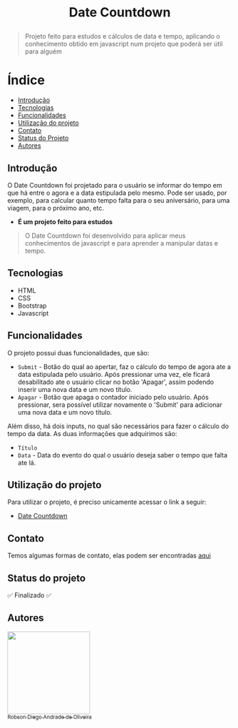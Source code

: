<h1 align="center">
  <p>Date Countdown</p>
</h1>

> Projeto feito para estudos e cálculos de data e tempo, aplicando o conhecimento obtido em javascript num projeto que poderá ser útil  para alguém

# Índice 

* [Introdução](##Introdução)
* [Tecnologias](##Tecnologias)
* [Funcionalidades](##Funcionalidades)
* [Utilização do projeto](##tilização-do-projeto)
* [Contato](##Contato)
* [Status do Projeto](##Status-do-projeto)
* [Autores](##Autores)


## Introdução
O Date Countdown foi projetado para o usuário se informar do tempo em que há entre o agora e a data estipulada pelo mesmo. Pode ser usado, por exemplo, para calcular quanto tempo falta para o seu aniversário, para uma viagem, para o próximo ano, etc.

- **É um projeto feito para estudos**

> O Date Countdown foi desenvolvido para aplicar meus conhecimentos de javascript e para aprender a manipular datas e tempo.

## Tecnologias

* HTML
* CSS
* Bootstrap
* Javascript

## Funcionalidades
O projeto possui duas funcionalidades, que são:

- `Submit` - Botão do qual ao apertar, faz o cálculo do tempo de agora ate a data estipulada pelo usuário. Após pressionar uma vez, ele ficará desabilitado ate o usuário clicar no botão 'Apagar', assim podendo inserir uma nova data e um novo título.
- `Apagar` - Botão que apaga o contador iniciado pelo usuário. Após pressionar, sera possível utilizar novamente o 'Submit' para adicionar uma nova data e um novo título.

Além disso, há dois inputs, no qual são necessários para fazer o cálculo do tempo da data. As duas informações que adquirimos são:  

- `Título` 
- `Data` - Data do evento do qual o usuário deseja saber o tempo que falta ate lá.

## Utilização do projeto
Para utilizar o projeto, é preciso unicamente acessar o link a seguir:

- [Date Countdown](https://therealrobinho.github.io/Date_Countdown/)

## Contato
Temos algumas formas de contato, elas podem ser encontradas [aqui](https://github.com/TheRealRobinho)

## Status do projeto
:white_check_mark: Finalizado :white_check_mark:

## Autores
[<img src="https://avatars.githubusercontent.com/u/77800184?v=4" width=185><br><sub>Robson Diego Andrade de Oliveira</sub>](https://github.com/TheRealRobinho)
